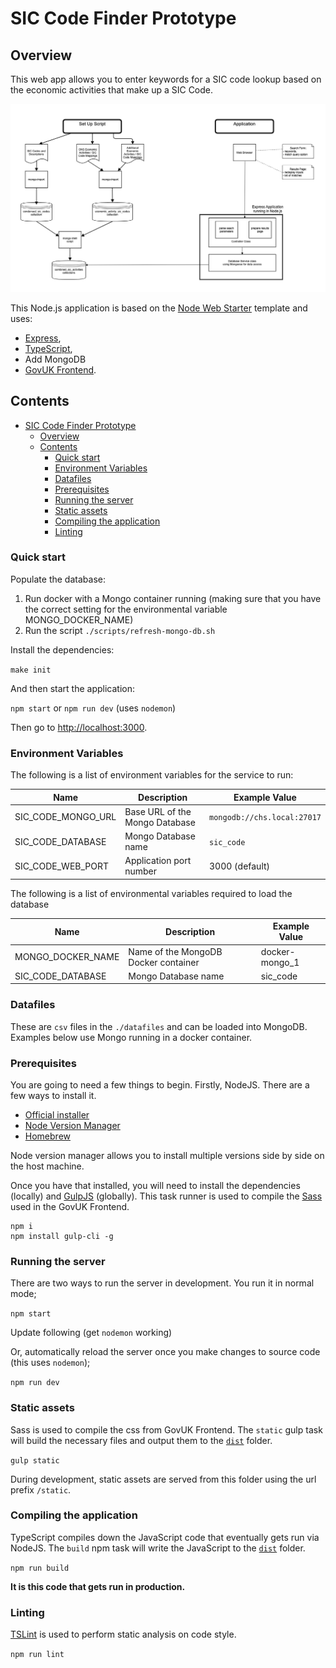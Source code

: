 # SIC Code Finder Prototype

## Overview

This web app allows you to enter keywords for a SIC code lookup based on the economic activities that make up a SIC Code.

![Application Schematic Diagram](sic-code-finder-diagram.png)

This Node.js application is based on the [Node Web Starter](https://github.com/companieshouse/node-web-starter) template and uses:

- [Express](https://expressjs.com),
- [TypeScript](https://typescriptlang.org),
- Add MongoDB
- [GovUK Frontend](https://github.com/alphagov/govuk-frontend).

## Contents

- [SIC Code Finder Prototype](#sic-code-finder-prototype)
  - [Overview](#overview)
  - [Contents](#contents)
    - [Quick start](#quick-start)
    - [Environment Variables](#environment-variables)
    - [Datafiles](#datafiles)
    - [Prerequisites](#prerequisites)
    - [Running the server](#running-the-server)
    - [Static assets](#static-assets)
    - [Compiling the application](#compiling-the-application)
    - [Linting](#linting)

### Quick start

Populate the database:

1. Run docker with a Mongo container running (making sure that you have the correct setting for the environmental variable MONGO_DOCKER_NAME)
2. Run the script `./scripts/refresh-mongo-db.sh`

Install the dependencies:

  `make init`

And then start the application:

  `npm start` or  `npm run dev` (uses `nodemon`)

Then go to [http://localhost:3000](http://localhost:3000).

### Environment Variables

The following is a list of environment variables for the service to run:

Name                                        | Description                                                            | Example Value
------------------------------------------- | ---------------------------------------------------------------------- | ------------------------
SIC_CODE_MONGO_URL                          | Base URL of the Mongo Database                                         | `mongodb://chs.local:27017`
SIC_CODE_DATABASE                           | Mongo Database name                                                    | `sic_code`
SIC_CODE_WEB_PORT                           | Application port number                                                | 3000 (default)

The following is a list of environmental variables required to load the database

Name                                        | Description                                                            | Example Value
------------------------------------------- | ---------------------------------------------------------------------- | ------------------------
MONGO_DOCKER_NAME                           | Name of the MongoDB Docker container                                   | docker-mongo_1
SIC_CODE_DATABASE                           | Mongo Database name                                                    | sic_code

### Datafiles

These are `csv` files in the `./datafiles` and can be loaded into MongoDB. Examples below use Mongo running in a docker container.

### Prerequisites

You are going to need a few things to begin. Firstly, NodeJS. There are a few ways to install it.

- [Official installer](https://nodejs.org/en/)
- [Node Version Manager](https://github.com/nvm-sh/nvm)
- [Homebrew](https://formulae.brew.sh/formula/node)

Node version manager allows you to install multiple versions side by side on the host machine.

Once you have that installed, you will need to install the dependencies (locally) and [GulpJS](https://gulpjs.com) (globally). This task runner is used to compile the [Sass](https://sass-lang.com) used in the GovUK Frontend.

    npm i
    npm install gulp-cli -g

### Running the server

There are two ways to run the server in development. You run it in normal mode;

  `npm start`

Update following (get `nodemon` working)

Or, automatically reload the server once you make changes to source code (this uses `nodemon`);

  `npm run dev`

### Static assets

Sass is used to compile the css from GovUK Frontend. The `static` gulp task will build the necessary files and output them to the [`dist`](./dist) folder.

  `gulp static`

During development, static assets are served from this folder using the url prefix `/static`.

### Compiling the application

TypeScript compiles down the JavaScript code that eventually gets run via NodeJS. The `build` npm task will write the JavaScript to the [`dist`](./dist) folder.

  `npm run build`

**It is this code that gets run in production.**

### Linting

[TSLint](https://palantir.github.io/tslint/) is used to perform static analysis on code style.

  `npm run lint`
